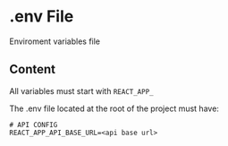 # .env File

Enviroment variables file

## Content
All variables must start with `REACT_APP_`

The .env file located at the root of the project must have:

```
# API CONFIG
REACT_APP_API_BASE_URL=<api base url>
```
